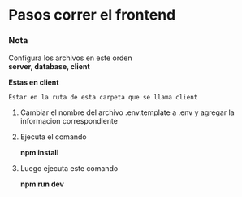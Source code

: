 # Pasos correr el frontend

### Nota 
Configura los archivos en este orden    
**server, database, client**

**Estas en client**

    Estar en la ruta de esta carpeta que se llama client

1. Cambiar el nombre del archivo .env.template a .env y agregar la informacion correspondiente

2. Ejecuta el comando

    **npm install**

3. Luego ejecuta este comando

    **npm run dev**

